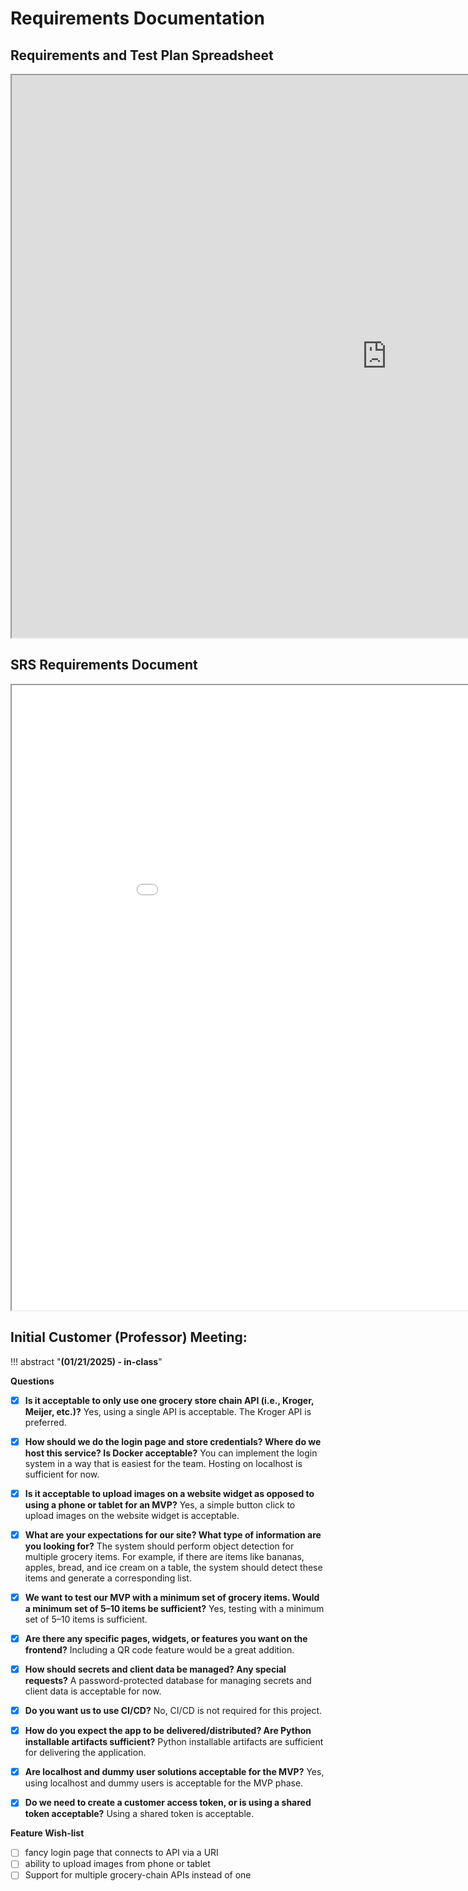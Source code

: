 # Requirements Documentation

## Requirements and Test Plan Spreadsheet

<iframe src="https://docs.google.com/spreadsheets/d/e/2PACX-1vT8bc9fksewfuY6E09LK6neVLH6VpLTB4bZrpln3hJnUGDsIDh7VuznFCDrc4Ux-w/pubhtml?widget=true&amp;headers=false" width="1200" height="900"></iframe>

## SRS Requirements Document

<iframe src="../pdf/SRS_CEG6110_Group2_EzShopping.pdf" width="1000" height="1000" type="application/pdf"></iframe>

## Initial Customer (Professor) Meeting:

!!! abstract "**(01/21/2025) - in-class**"

  **Questions**

  - [x] **Is it acceptable to only use one grocery store chain API (i.e., Kroger, Meijer, etc.)?**
    Yes, using a single API is acceptable. The Kroger API is preferred.

  - [x] **How should we do the login page and store credentials? Where do we host this service? Is Docker acceptable?**
    You can implement the login system in a way that is easiest for the team. Hosting on localhost is sufficient for now.

  - [x] **Is it acceptable to upload images on a website widget as opposed to using a phone or tablet for an MVP?**
    Yes, a simple button click to upload images on the website widget is acceptable.

  - [x] **What are your expectations for our site? What type of information are you looking for?**
    The system should perform object detection for multiple grocery items. For example, if there are items like bananas, apples, bread, and ice cream on a table, the system should detect these items and generate a corresponding list.

  - [x] **We want to test our MVP with a minimum set of grocery items. Would a minimum set of 5–10 items be sufficient?**
    Yes, testing with a minimum set of 5–10 items is sufficient.

  - [x] **Are there any specific pages, widgets, or features you want on the frontend?**
    Including a QR code feature would be a great addition.

  - [x] **How should secrets and client data be managed? Any special requests?**
    A password-protected database for managing secrets and client data is acceptable for now.

  - [x] **Do you want us to use CI/CD?**
    No, CI/CD is not required for this project.

  - [x] **How do you expect the app to be delivered/distributed? Are Python installable artifacts sufficient?**
    Python installable artifacts are sufficient for delivering the application.

  - [x] **Are localhost and dummy user solutions acceptable for the MVP?**
    Yes, using localhost and dummy users is acceptable for the MVP phase.

  - [x] **Do we need to create a customer access token, or is using a shared token acceptable?**
    Using a shared token is acceptable.

  **Feature Wish-list**

  - [ ] fancy login page that connects to API via a URI
  - [ ] ability to upload images from phone or tablet
  - [ ] Support for multiple grocery-chain APIs instead of one

